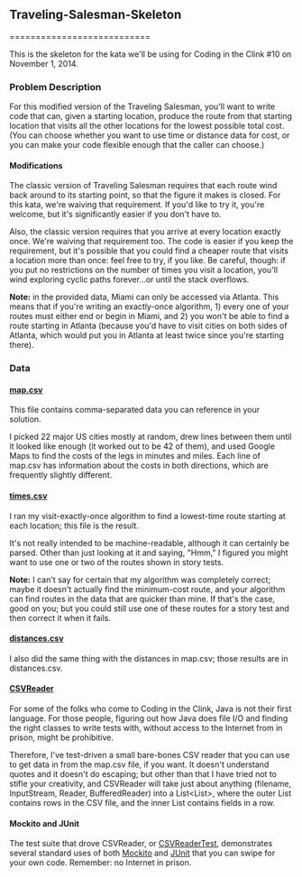 ## Traveling-Salesman-Skeleton
===========================

This is the skeleton for the kata we'll be using for Coding in the Clink #10 on November 1, 2014.

### Problem Description

For this modified version of the Traveling Salesman, you'll want to write code that can, given a starting location,
produce the route from that starting location that visits all the other locations for the lowest possible total cost.
(You can choose whether you want to use time or distance data for cost, or you can make your code flexible enough
that the caller can choose.)

#### Modifications

The classic version of Traveling Salesman requires that each route wind back around to its starting point, so that
the figure it makes is closed.  For this kata, we're waiving that requirement.  If you'd like to try it, you're welcome,
but it's significantly easier if you don't have to.

Also, the classic version requires that you arrive at every location exactly once.  We're waiving that requirement too.
The code is easier if you keep the requirement, but it's possible that you could find a cheaper route that visits
a location more than once: feel free to try, if you like.  Be careful, though: if you put no restrictions on the number
of times you visit a location, you'll wind exploring cyclic paths forever...or until the stack overflows.

**Note:** in the provided data, Miami can only be accessed via Atlanta.  This means that if you're writing an
exactly-once algorithm, 1) every one of your routes must either end or begin in Miami, and 2) you won't be able
to find a route starting in Atlanta (because you'd have to visit cities on both sides of Atlanta, which would
put you in Atlanta at least twice since you're starting there).

### Data

#### [map.csv](https://github.com/dnwiebe/Traveling-Salesman-Skeleton/blob/master/src/main/resources/map.csv)

This file contains comma-separated data you can reference in your solution.

I picked 22 major US cities mostly at random, drew lines between them until it looked like enough (it worked out to be 42
of them), and used Google Maps to find the costs of the legs in minutes and miles.  Each line of map.csv has information
about the costs in both directions, which are frequently slightly different.

#### [times.csv](https://github.com/dnwiebe/Traveling-Salesman-Skeleton/blob/master/src/main/resources/times.csv)

I ran my visit-exactly-once algorithm to find a lowest-time route starting at each location; this file is the result.

It's not really intended to be machine-readable, although it can certainly be parsed.  Other than just looking at it
and saying, "Hmm," I figured you might want to use one or two of the routes shown in story tests.

**Note:** I can't say for certain that my algorithm was completely correct; maybe it doesn't actually find the
minimum-cost route, and your algorithm can find routes in the data that are quicker than mine.  If that's the case,
good on you; but you could still use one of these routes for a story test and then correct it when it fails.

#### [distances.csv](https://github.com/dnwiebe/Traveling-Salesman-Skeleton/blob/master/src/main/resources/distances.csv)

I also did the same thing with the distances in map.csv; those results are in distances.csv.

#### [CSVReader](https://github.com/dnwiebe/Traveling-Salesman-Skeleton/blob/master/src/main/java/salesman/util/CSVReader.java)

For some of the folks who come to Coding in the Clink, Java is not their first language.  For those people,
figuring out how Java does file I/O and finding the right classes to write tests with, without access to the Internet
from in prison, might be prohibitive.

Therefore, I've test-driven a small bare-bones CSV reader that you can use to get data in from the map.csv file, if
you want.  It doesn't understand quotes and it doesn't do escaping; but other than that I have tried not to stifle
your creativity, and CSVReader will take just about anything (filename, InputStream, Reader, BufferedReader) into a
List<List<String>>, where the outer List contains rows in the CSV file, and the inner List contains fields in a row.

#### Mockito and JUnit

The test suite that drove CSVReader, or
[CSVReaderTest](https://github.com/dnwiebe/Traveling-Salesman-Skeleton/blob/master/src/test/java/salesman/util/CSVReaderTest.java),
demonstrates several standard uses of both [Mockito](https://code.google.com/p/mockito/) and
[JUnit](http://junit.org/) that you can swipe for your own code.  Remember: no Internet in prison.
